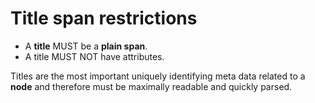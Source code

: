 # Title span restrictions

* A **title** MUST be a **plain span**.
* A title MUST NOT have attributes.

Titles are the most important uniquely identifying meta data related to a **node** and therefore must be maximally readable and quickly parsed.
